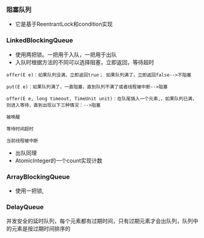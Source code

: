 ### 阻塞队列
- 它是基于ReentrantLock和condition实现

### LinkedBlockingQueue
- 使用两把锁。一把用于入队，一把用于出队
- 入队时根据方法的不同可以选择阻塞，立即返回，等待超时
```
offer(E e)：如果队列没满，立即返回true； 如果队列满了，立即返回false-->不阻塞

put(E e)：如果队列满了，一直阻塞，直到队列不满了或者线程被中断-->阻塞

offer(E e, long timeout, TimeUnit unit)：在队尾插入一个元素,，如果队列已满，则进入等待，直到出现以下三种情况：-->阻塞

被唤醒

等待时间超时

当前线程被中断
```
- 出队同理
- AtomicInteger的一个count实现计数

### ArrayBlockingQueue
- 使用一把锁,

### DelayQueue 
并发安全的延时队列，每个元素都有过期时间，只有过期元素才会出队列，队列中的元素是按过期时间排序的

